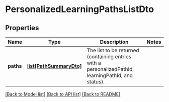 # PersonalizedLearningPathsListDto

## Properties
Name | Type | Description | Notes
------------ | ------------- | ------------- | -------------
**paths** | [**list[PathSummaryDto]**](PathSummaryDto.md) | The list to be returned (containing entries with a personalizedPathId, learningPathId, and status). | 

[[Back to Model list]](../README.md#documentation-for-models) [[Back to API list]](../README.md#documentation-for-api-endpoints) [[Back to README]](../README.md)

